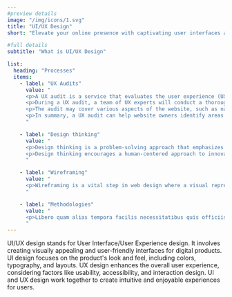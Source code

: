 ```yaml
---
#preview details
image: "/img/icons/1.svg"
title: "UI/UX Design"
short: "Elevate your online presence with captivating user interfaces and seamless experiences"

#full details
subtitle: "What is UI/UX Design"

list:
  heading: "Processes"
  items:
    - label: "UX Audits"
      value: "
      <p>A UX audit is a service that evaluates the user experience (UX) of a website. It involves analyzing the website's design, functionality, and content to identify areas of improvement that can enhance the user's overall experience.</p>
      <p>During a UX audit, a team of UX experts will conduct a thorough review of the website and provide a comprehensive report that outlines specific recommendations for improving the website's usability, accessibility, and overall user experience.</p>
      <p>The audit may cover various aspects of the website, such as navigation, layout, visual design, content structure, and mobile responsiveness. The goal is to identify any pain points or obstacles that users may encounter while browsing the website and provide actionable recommendations to improve their experience.</p>
      <p>In summary, a UX audit can help website owners identify areas of improvement that can enhance their website's user experience and increase user engagement and satisfaction.</p>
      "

    - label: "Design thinking"
      value: "
      <p>Design thinking is a problem-solving approach that emphasizes empathy, creativity, and collaboration. It involves understanding the needs and perspectives of users, identifying and defining the problem, generating multiple possible solutions, prototyping and testing those solutions, and iterating based on feedback.</p>
      <p>Design thinking encourages a human-centered approach to innovation and is often used in fields such as product design, user experience (UX) design, and business strategy to create user-centric and innovative solutions. It promotes a mindset that embraces experimentation, iteration, and continuous learning throughout the design process.</p>
      "

    - label: "Wireframing"
      value: "
      <p>Wireframing is a vital step in web design where a visual representation of a website's structure is created. It focuses on layout and user experience, using basic shapes and lines to outline elements like headers, menus, and content sections. Wireframes establish the website's architecture and functionality, facilitating communication between designers, developers, and clients. They serve as a blueprint for user-friendly websites, setting the foundation for design and development.</p>
      "

    - label: "Methodologies"
      value: "
      <p>Libero quam alias tempora facilis necessitatibus quis officiis voluptatem architecto harum exercitationem quidem illum eligendi. Veniam non vitae, nemo dolor tempora, necessitatibus enim sapiente quam voluptas architecto minima omnis sequi aperiam aliquam vel quo reprehenderit, tempore tenetur. Architecto dolorem assumenda voluptas, odio nemo vero illo praesentium pariatur, ut perspiciatis, est itaque minus ratione vitae laboriosam molestiae.</p>
      "
---
```


UI/UX design stands for User Interface/User Experience design. It involves creating visually appealing and user-friendly interfaces for digital products. UI design focuses on the product's look and feel, including colors, typography, and layouts. UX design enhances the overall user experience, considering factors like usability, accessibility, and interaction design. UI and UX design work together to create intuitive and enjoyable experiences for users.